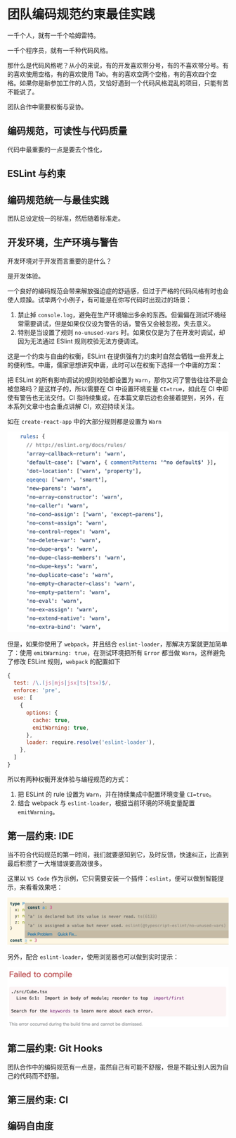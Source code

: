 # 团队编码规范约束最佳实践

一千个人，就有一千个哈姆雷特。

一千个程序员，就有一千种代码风格。

那什么是代码风格呢？从小的来说，有的开发喜欢带分号，有的不喜欢带分号。有的喜欢使用空格，有的喜欢使用 Tab。有的喜欢空两个空格，有的喜欢四个空格。如果你是新参加工作的人员，又恰好遇到一个代码风格混乱的项目，只能有苦不能说了。

团队合作中需要权衡与妥协。

## 编码规范，可读性与代码质量

代码中最重要的一点是要去个性化，

## ESLint 与约束

## 编码规范统一与最佳实践

团队总设定统一的标准，然后随着标准走。

## 开发环境，生产环境与警告

开发环境对于开发而言重要的是什么？

是开发体验。

一个良好的编码规范会带来解放强迫症的舒适感，但过于严格的代码风格有时也会使人烦躁。试举两个小例子，有可能是在你写代码时出现过的场景：

1. 禁止掉 `console.log`，避免在生产环境输出多余的东西。但偏偏在测试环境经常需要调试，但是如果仅仅设为警告的话，警告又会被忽视，失去意义。
1. 特别是当设置了规则 `no-unused-vars` 时。如果仅仅是为了在开发时调试，却因为无法通过 ESlint 规则校验无法方便调试。

这是一个约束与自由的权衡，ESLint 在提供强有力约束时自然会牺牲一些开发上的便利性。中庸，儒家思想讲究中庸，此时可以在权衡下选择一个中庸的方案：

把 ESLint 的所有影响调试的规则校验都设置为 `Warn`，那你又问了警告往往不是会被忽略吗？是这样子的，所以需要在 CI 中设置环境变量 `CI=true`，如此在 CI 中即使有警告也无法交付。CI 指持续集成，在本篇文章后边也会接着提到，另外，在本系列文章中也会重点讲解 CI，欢迎持续关注。

如在 `create-react-app` 中的大部分规则都是设置为 `Warn`

![](./assets/eslint.jpg)

但是，如果你使用了 `webpack`，并且结合 `eslint-loader`，那解决方案就更加简单了：使用 `emitWarning: true`，在测试环境把所有 `Error` 都当做 `Warn`，这样避免了修改 ESLint 规则，`webpack` 的配置如下

``` js
{
  test: /\.(js|mjs|jsx|ts|tsx)$/,
  enforce: 'pre',
  use: [
    {
      options: {
        cache: true,
        emitWarning: true,
      },
      loader: require.resolve('eslint-loader'),
    },
  ]
}
```

所以有两种权衡开发体验与编程规范的方式：

1. 把 ESLint 的 rule 设置为 `Warn`，并在持续集成中配置环境变量 `CI=true`。
1. 结合 webpack 与 `eslint-loader`，根据当前环境的环境变量配置 `emitWarning`。

## 第一层约束: IDE

当不符合代码规范的第一时间，我们就要感知到它，及时反馈，快速纠正，比直到最后积攒了一大堆错误要高效很多。

这里以 `VS Code` 作为示例，它只需要安装一个插件：`eslint`，便可以做到智能提示，来看看效果吧：

![](./assets/eslint-vscode.jpg)

另外，配合 `eslint-loader`，使用浏览器也可以做到实时提示：

![](./assets/eslint-tip.jpg)

## 第二层约束: Git Hooks

团队合作中的编码规范有一点是，虽然自己有可能不舒服，但是不能让别人因为自己的代码而不舒服。

## 第三层约束: CI

## 编码自由度